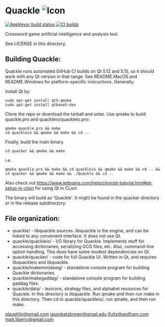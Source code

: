 Quackle   ![Icon](https://github.com/quackle/quackle/raw/master/IconSmall.png)
=======

[![AppVeyor build status](https://ci.appveyor.com/api/projects/status/ttcu5vruvcdljwel/branch/master?svg=true)](https://ci.appveyor.com/project/jfultz/quackle/branch/master)
[![CI builds](https://github.com/quackle/quackle/workflows/CI%20builds/badge.svg)](https://github.com/quackle/quackle/actions?query=workflow%3A%22CI+Builds%22+event%3Apush)

Crossword game artificial intelligence and analysis tool.

See LICENSE in this directory.

Building Quackle:
-----------------
Quackle runs automated GitHub CI builds on Qt 5.12 and 5.15, so it should work with any Qt version in that range.
See README.MacOS and README.Windows for platform-specific instructions.  Generally:

Install Qt by:

    sudo apt-get install qt5-qmake
    sudo apt-get install qtbase5-dev

Clone the repo or download the tarball and untar.  Use qmake to build quackle.pro and quackleio/quackleio.pro:

	qmake quackle.pro && make
	cd quackleio && qmake && make && cd ..

Finally, build the main binary.

	cd quacker && qmake && make

i.e.

    qmake quackle.pro && make && cd quackleio && qmake && make && cd .. && cd quacker && qmake && make && ./Quackle && cd ..

Also check out https://www.jetbrains.com/help/clion/qt-tutorial.html#qt-setup-in-clion for using Qt in CLion



The binary will build as 'Quackle'.  It might be found in the quacker directory or in the release subdirectory.


File organization:
------------------
* quackle/ - libquackle sources.  libquackle is the engine, and can be linked to any convenient interface.  It does not use Qt.
* quackle/quackleio/ - I/O library for Quackle.  Implements stuff for accessing dictionaries, serializing GCG files, etc.  Also, command-line option handling.  This does have some modest dependencies on Qt.
* quackle/quacker/ - code for full Quackle UI.  Written in Qt, and requires libquackleio and libquackle.
* quackle/makeminidawg/ - standalone console program for building Quackle dictionaries.
* quackle/makegaddag/ - standalone console program for building gaddag files.
* quackle/data/ - lexicons, strategy files, and alphabet resources for Quackle.
In this directory is libquackle. Run qmake and then run make in this directory. Then cd to quackle/quackleio/, run qmake, and then run make.


olaughlin@gmail.com
jasonkatzbrown@gmail.edu
jfultz@wolfram.com
matt.liberty@gmail.com
